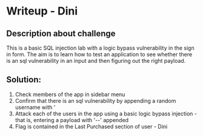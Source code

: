 # Writeup - Dini

## Description about challenge
This is a basic SQL injection lab with a logic bypass vulnerability in the sign in form. The aim is to learn how to test an application to see whether there is an sql vulnerability in an input and then figuring out the right payload.

## Solution:
1. Check members of the app in sidebar menu
2. Confirm that there is an sql vulnerability by appending a random username with '
3. Attack each of the users in the app using a basic logic bypass injection - that is, entering a payload with '--' appended
4. Flag is contained in the Last Purchased section of user - Dini
